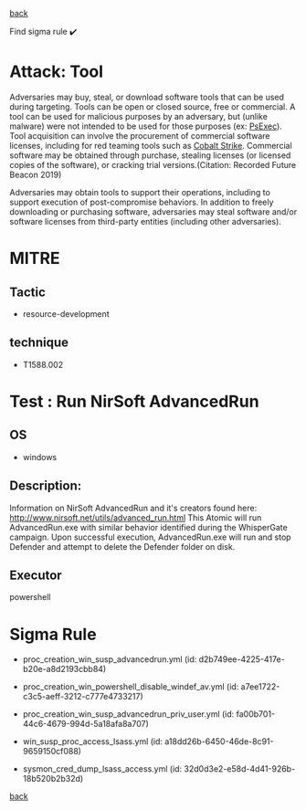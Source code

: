 
[back](../index.md)

Find sigma rule :heavy_check_mark: 

# Attack: Tool 

Adversaries may buy, steal, or download software tools that can be used during targeting. Tools can be open or closed source, free or commercial. A tool can be used for malicious purposes by an adversary, but (unlike malware) were not intended to be used for those purposes (ex: [PsExec](https://attack.mitre.org/software/S0029)). Tool acquisition can involve the procurement of commercial software licenses, including for red teaming tools such as [Cobalt Strike](https://attack.mitre.org/software/S0154). Commercial software may be obtained through purchase, stealing licenses (or licensed copies of the software), or cracking trial versions.(Citation: Recorded Future Beacon 2019)

Adversaries may obtain tools to support their operations, including to support execution of post-compromise behaviors. In addition to freely downloading or purchasing software, adversaries may steal software and/or software licenses from third-party entities (including other adversaries).

# MITRE
## Tactic
  - resource-development


## technique
  - T1588.002


# Test : Run NirSoft AdvancedRun
## OS
  - windows


## Description:
Information on NirSoft AdvancedRun and it's creators found here: http://www.nirsoft.net/utils/advanced_run.html
This Atomic will run AdvancedRun.exe with similar behavior identified during the WhisperGate campaign.
Upon successful execution, AdvancedRun.exe will run and stop Defender and attempt to delete the Defender folder on disk. 


## Executor
powershell

# Sigma Rule
 - proc_creation_win_susp_advancedrun.yml (id: d2b749ee-4225-417e-b20e-a8d2193cbb84)

 - proc_creation_win_powershell_disable_windef_av.yml (id: a7ee1722-c3c5-aeff-3212-c777e4733217)

 - proc_creation_win_susp_advancedrun_priv_user.yml (id: fa00b701-44c6-4679-994d-5a18afa8a707)

 - win_susp_proc_access_lsass.yml (id: a18dd26b-6450-46de-8c91-9659150cf088)

 - sysmon_cred_dump_lsass_access.yml (id: 32d0d3e2-e58d-4d41-926b-18b520b2b32d)



[back](../index.md)
